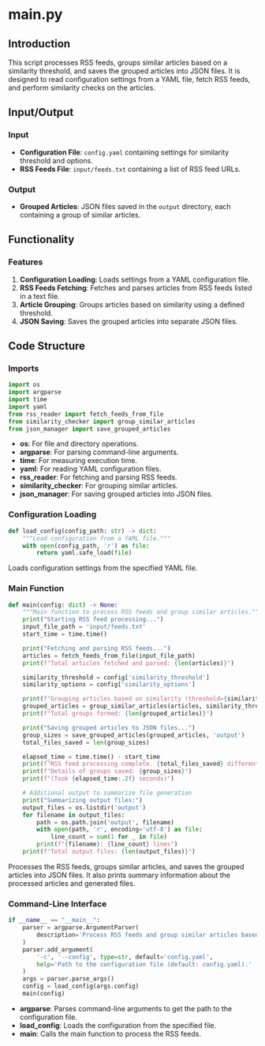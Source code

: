 # main.py

## Introduction
This script processes RSS feeds, groups similar articles based on a similarity threshold, and saves the grouped articles into JSON files. It is designed to read configuration settings from a YAML file, fetch RSS feeds, and perform similarity checks on the articles.

## Input/Output

### Input
- **Configuration File**: `config.yaml` containing settings for similarity threshold and options.
- **RSS Feeds File**: `input/feeds.txt` containing a list of RSS feed URLs.

### Output
- **Grouped Articles**: JSON files saved in the `output` directory, each containing a group of similar articles.

## Functionality

### Features
1. **Configuration Loading**: Loads settings from a YAML configuration file.
2. **RSS Feeds Fetching**: Fetches and parses articles from RSS feeds listed in a text file.
3. **Article Grouping**: Groups articles based on similarity using a defined threshold.
4. **JSON Saving**: Saves the grouped articles into separate JSON files.

## Code Structure

### Imports
```python
import os
import argparse
import time
import yaml
from rss_reader import fetch_feeds_from_file
from similarity_checker import group_similar_articles
from json_manager import save_grouped_articles
```
- **os**: For file and directory operations.
- **argparse**: For parsing command-line arguments.
- **time**: For measuring execution time.
- **yaml**: For reading YAML configuration files.
- **rss_reader**: For fetching and parsing RSS feeds.
- **similarity_checker**: For grouping similar articles.
- **json_manager**: For saving grouped articles into JSON files.

### Configuration Loading
```python
def load_config(config_path: str) -> dict:
    """Load configuration from a YAML file."""
    with open(config_path, 'r') as file:
        return yaml.safe_load(file)
```
Loads configuration settings from the specified YAML file.

### Main Function
```python
def main(config: dict) -> None:
    """Main function to process RSS feeds and group similar articles."""
    print("Starting RSS feed processing...")
    input_file_path = 'input/feeds.txt'
    start_time = time.time()

    print("Fetching and parsing RSS feeds...")
    articles = fetch_feeds_from_file(input_file_path)
    print(f"Total articles fetched and parsed: {len(articles)}")

    similarity_threshold = config['similarity_threshold']
    similarity_options = config['similarity_options']

    print(f"Grouping articles based on similarity (threshold={similarity_threshold})...")
    grouped_articles = group_similar_articles(articles, similarity_threshold, similarity_options)
    print(f"Total groups formed: {len(grouped_articles)}")

    print("Saving grouped articles to JSON files...")
    group_sizes = save_grouped_articles(grouped_articles, 'output')
    total_files_saved = len(group_sizes)

    elapsed_time = time.time() - start_time
    print(f"RSS feed processing complete. {total_files_saved} different articles are now grouped.")
    print(f"Details of groups saved: {group_sizes}")
    print(f"(Took {elapsed_time:.2f} seconds)")

    # Additional output to summarize file generation
    print("Summarizing output files:")
    output_files = os.listdir('output')
    for filename in output_files:
        path = os.path.join('output', filename)
        with open(path, 'r', encoding='utf-8') as file:
            line_count = sum(1 for _ in file)
        print(f"{filename}: {line_count} lines")
    print(f"Total output files: {len(output_files)}")
```
Processes the RSS feeds, groups similar articles, and saves the grouped articles into JSON files. It also prints summary information about the processed articles and generated files.

### Command-Line Interface
```python
if __name__ == "__main__":
    parser = argparse.ArgumentParser(
        description='Process RSS feeds and group similar articles based on a similarity threshold.'
    )
    parser.add_argument(
        '-c', '--config', type=str, default='config.yaml',
        help='Path to the configuration file (default: config.yaml).'
    )
    args = parser.parse_args()
    config = load_config(args.config)
    main(config)
```
- **argparse**: Parses command-line arguments to get the path to the configuration file.
- **load_config**: Loads the configuration from the specified file.
- **main**: Calls the main function to process the RSS feeds.
